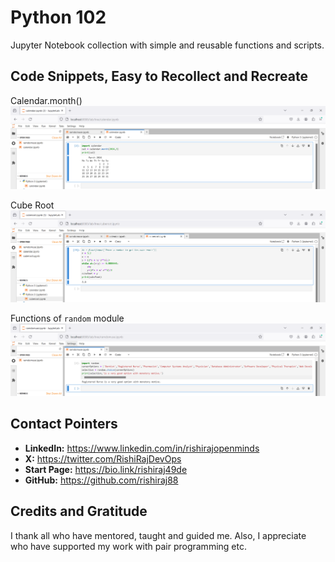 # Python 102
Jupyter Notebook collection with simple and reusable functions and scripts.

## Code Snippets, Easy to Recollect and Recreate

Calendar.month()
![Displaying a specific month of a year](../assets/python102/calendar.png)

Cube Root
![Algorithm to find the cubic root of a number](../assets/python102/cube-root.png)

Functions of `random` module
![Career option suggested by Cosmologist parrot](../assets/python102/random-career-option.png)

## Contact Pointers
- **LinkedIn:** <https://www.linkedin.com/in/rishirajopenminds>
- **X:** <https://twitter.com/RishiRajDevOps>
- **Start Page:** <https://bio.link/rishiraj49de>
- **GitHub:** <https://github.com/rishiraj88>

## Credits and Gratitude
I thank all who have mentored, taught and guided me. Also, I appreciate who have supported my work with pair programming etc.
